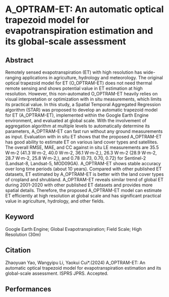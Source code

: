 # A_OPTRAM-ET: An automatic optical trapezoid model for evapotranspiration estimation and its global-scale assessment

## Abstract
Remotely sensed evapotranspiration (ET) with high resolution has wide-ranging applications in agriculture, hydrology and meteorology. The original optical trapezoid model for ET (O_OPTRAM-ET) does not need thermal remote sensing and shows potential value in ET estimation at high resolution. However, this non-automated O_OPTRAM-ET heavily relies on visual interpretation or optimization with in situ measurements, which limits its practical value. In this study, a Spatial Temporal Aggregated Regression algorithm (STAR) was proposed to develop an automatic trapezoid model for ET (A_OPTRAM-ET), implemented within the Google Earth Engine environment, and evaluated at global scale. With the involvement of aggregation algorithm at multiple levels to automatically determine its parameters, A_OPTRAM-ET can fast run without any ground measurements as input. Evaluation with in situ ET shows that the proposed A_OPTRAM-ET has good ability to estimate ET on various land cover types and satellites. The overall RMSE, MAE, and CC against in situ LE measurements are 35.5 W·m-2 (41.3 W·m-2, 40.0 W·m-2, 36.1 W·m-2,), 26.3 W·m-2 (28.9 W·m-2, 28.7 W·m-2, 25.8 W·m-2,), and 0.78 (0.73, 0.70, 0.72) for Sentinel-2 (Landsat-8, Landsat-5, MOD09GA). A_OPTRAM-ET shows stable accuracy over long time periods (about 10 years). Compared with other published ET datasets, ET estimated by A_OPTRAM-ET is better with the land cover types of cropland and shrubland. A_OPTRAM-ET reveals similar trend of global ET during 2001-2020 with other published ET datasets and provides more spatial details. Therefore, the proposed A_OPTRAM-ET model can estimate ET efficiently at high resolution at global scale and has significant practical value in agriculture, hydrology, and other fields.

## Keyword
Google Earth Engine; Global Evapotranspiration; Field Scale; High Resolution (30m)

## Citation
Zhaoyuan Yao, Wangyipu Li, Yaokui Cui*.(2024) A_OPTRAM-ET: An automatic optical trapezoid model for evapotranspiration estimation and its global-scale assessment. ISPRS JPRS. Accepted.

## Performances

